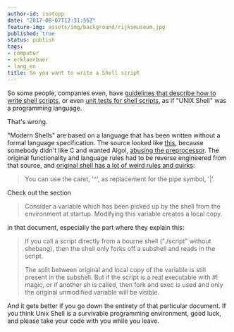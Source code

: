 ```yaml
---
author-id: isotopp
date: "2017-08-07T12:31:55Z"
feature-img: assets/img/background/rijksmuseum.jpg
published: true
status: publish
tags:
- computer
- erklaerbaer
- lang_en
title: So you want to write a Shell script
---
```


So some people, companies even, have 
[guidelines that describe how to write shell scripts](https://google.github.io/styleguide/shell.xml), or even
[unit tests for shell scripts](https://code.google.com/archive/p/shunit2/wikis/GeneralFaq.wiki),
as if "UNIX Shell" was a programming language.

That's wrong.

"Modern Shells" are based on a language that has been written
without a formal language specification. The source looked like
[this](https://github.com/eunuchs/unix-archive/blob/master/PDP-11/Trees/2.11BSD/usr/src/bin/sh/main.c),
because somebody didn't like C and wanted Algol, 
[abusing the preprocessor](https://github.com/eunuchs/unix-archive/blob/master/PDP-11/Trees/2.11BSD/usr/src/bin/sh/mac.h).
The original functionality and language rules had to be reverse
engineered from that source, and 
[original shell has a lot of weird rules and quirks](https://www.in-ulm.de/~mascheck/bourne/common.html):

> You can use the caret, '^', as replacement for the pipe
> symbol, '|'.

Check out the section 

> Consider a variable which has been picked up by the shell from
> the environment at startup. Modifying this variable creates a
> local copy.

in that document, especially the part where they explain this:

> If you call a script directly from a bourne shell ("./script"
> without shebang), then the shell only forks off a subshell and
> reads in the script.
>
> The split between original and local copy of the variable is
> still present in the subshell. But if the script is a real
> executable with #! magic, or if another sh is called, then
> fork and exec is used and only the original unmodified
> variable will be visible.

And it gets better if you go down the entirety of that particular document.
If you think Unix Shell is a survivable programming environment, good luck,
and please take your code with you while you leave.
